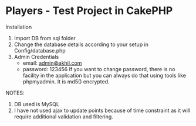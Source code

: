 # Players - Test Project in CakePHP

Installation

1) Import DB from sql folder
2) Change the database details according to your setup in Config/database.php
3) Admin Credentials
	- email: admin@akhil.com
	- password: 123456
	If you want to change password, there is no facility in the application but you can always do that using tools like phpmyadmin. It is md5() encrypted.

NOTES:

1) DB used is MySQL
2) I have not used ajax to update points because of time constraint as it will require additional validation and filtering.
